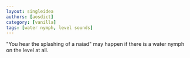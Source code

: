```yaml
---
layout: singleidea
authors: [aosdict]
category: [vanilla]
tags: [water nymph, level sounds]
---
```

"You hear the splashing of a naiad" may happen if there is a water nymph on the level at all.

